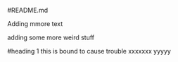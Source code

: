 #README.md

Adding mmore text

adding some more weird stuff

#heading 1 this is bound to cause trouble xxxxxxx yyyyy
